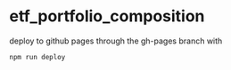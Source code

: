 # etf_portfolio_composition


deploy to github pages through the gh-pages branch with
```
npm run deploy
```